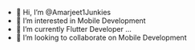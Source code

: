 - 👋 Hi, I’m @Amarjeet1Junkies
- 👀 I’m interested in Mobile Development
- 🌱 I’m currently Flutter Developer ...
- 💞️ I’m looking to collaborate on Mobile Development
  

<!---
Amarjeet1Junkies/Amarjeet1Junkies is a ✨ special ✨ repository because its `README.md` (this file) appears on your GitHub profile.
You can click the Preview link to take a look at your changes.
--->
